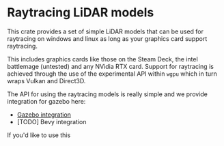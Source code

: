 # Raytracing LiDAR models

This crate provides a set of simple LiDAR models that can be used for raytracing on windows and linux as long as your graphics card support raytracing.

This includes graphics cards like those on the Steam Deck, the intel battlemage (untested) and any NVidia RTX card. Support for raytracing is achieved through
the use of the experimental API within `wgpu` which in turn wraps Vulkan and Direct3D.

The API for using the raytracing models is really simple and we provide integration for gazebo here:
- [Gazebo integration](https://github.com/arjo129/gz_wgpu_rt_lidar)
- [TODO] Bevy integration

If you'd like to use this
